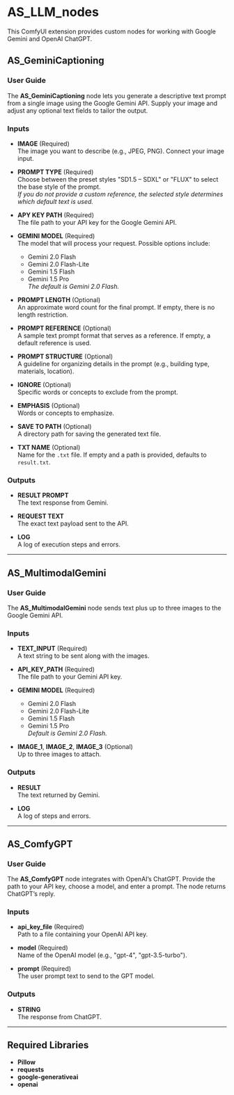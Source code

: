 # AS_LLM_nodes

This ComfyUI extension provides custom nodes for working with Google Gemini and OpenAI ChatGPT. 

## AS_GeminiCaptioning

### User Guide

The **AS_GeminiCaptioning** node lets you generate a descriptive text prompt from a single image using the Google Gemini API. Supply your image and adjust any optional text fields to tailor the output.

### Inputs

- **IMAGE** (Required)  
  The image you want to describe (e.g., JPEG, PNG). Connect your image input.

- **PROMPT TYPE** (Required)  
  Choose between the preset styles "SD1.5 – SDXL" or "FLUX" to select the base style of the prompt.  
  *If you do not provide a custom reference, the selected style determines which default text is used.*

- **APY KEY PATH** (Required)  
  The file path to your API key for the Google Gemini API.

- **GEMINI MODEL** (Required)  
  The model that will process your request. Possible options include:  
  - Gemini 2.0 Flash  
  - Gemini 2.0 Flash-Lite  
  - Gemini 1.5 Flash  
  - Gemini 1.5 Pro  
  *The default is Gemini 2.0 Flash.*

- **PROMPT LENGTH** (Optional)  
  An approximate word count for the final prompt. If empty, there is no length restriction.

- **PROMPT REFERENCE** (Optional)  
  A sample text prompt format that serves as a reference. If empty, a default reference is used.

- **PROMPT STRUCTURE** (Optional)  
  A guideline for organizing details in the prompt (e.g., building type, materials, location).

- **IGNORE** (Optional)  
  Specific words or concepts to exclude from the prompt.

- **EMPHASIS** (Optional)  
  Words or concepts to emphasize.

- **SAVE TO PATH** (Optional)  
  A directory path for saving the generated text file.

- **TXT NAME** (Optional)  
  Name for the `.txt` file. If empty and a path is provided, defaults to `result.txt`.

### Outputs

- **RESULT PROMPT**  
  The text response from Gemini.

- **REQUEST TEXT**  
  The exact text payload sent to the API.

- **LOG**  
  A log of execution steps and errors.

---

## AS_MultimodalGemini

### User Guide

The **AS_MultimodalGemini** node sends text plus up to three images to the Google Gemini API.

### Inputs

- **TEXT_INPUT** (Required)  
  A text string to be sent along with the images.

- **API_KEY_PATH** (Required)  
  The file path to your Gemini API key.

- **GEMINI MODEL** (Required)  
  - Gemini 2.0 Flash  
  - Gemini 2.0 Flash-Lite  
  - Gemini 1.5 Flash  
  - Gemini 1.5 Pro  
  *Default is Gemini 2.0 Flash.*

- **IMAGE_1**, **IMAGE_2**, **IMAGE_3** (Optional)  
  Up to three images to attach.

### Outputs

- **RESULT**  
  The text returned by Gemini.

- **LOG**  
  A log of steps and errors.

---

## AS_ComfyGPT

### User Guide

The **AS_ComfyGPT** node integrates with OpenAI’s ChatGPT. Provide the path to your API key, choose a model, and enter a prompt. The node returns ChatGPT’s reply.

### Inputs

- **api_key_file** (Required)  
  Path to a file containing your OpenAI API key.

- **model** (Required)  
  Name of the OpenAI model (e.g., "gpt-4", "gpt-3.5-turbo").

- **prompt** (Required)  
  The user prompt text to send to the GPT model.

### Outputs

- **STRING**  
  The response from ChatGPT.

---

## Required Libraries

- **Pillow**  
- **requests**  
- **google-generativeai**  
- **openai**  
